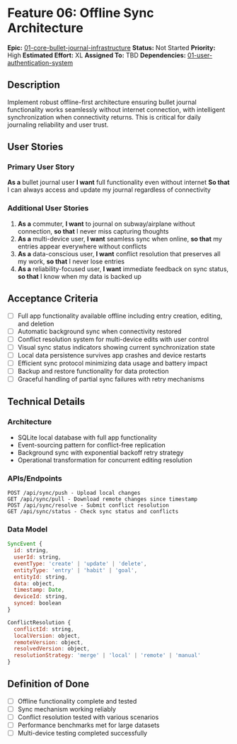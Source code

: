 # Feature 06: Offline Sync Architecture

**Epic:** [01-core-bullet-journal-infrastructure](../epics/01-core-bullet-journal-infrastructure.md)
**Status:** Not Started
**Priority:** High
**Estimated Effort:** XL
**Assigned To:** TBD
**Dependencies:** [01-user-authentication-system](01-user-authentication-system.md)

## Description

Implement robust offline-first architecture ensuring bullet journal functionality works seamlessly without internet connection, with intelligent synchronization when connectivity returns. This is critical for daily journaling reliability and user trust.

## User Stories

### Primary User Story
**As a** bullet journal user
**I want** full functionality even without internet
**So that** I can always access and update my journal regardless of connectivity

### Additional User Stories
1. **As a** commuter, **I want** to journal on subway/airplane without connection, **so that** I never miss capturing thoughts
2. **As a** multi-device user, **I want** seamless sync when online, **so that** my entries appear everywhere without conflicts
3. **As a** data-conscious user, **I want** conflict resolution that preserves all my work, **so that** I never lose entries
4. **As a** reliability-focused user, **I want** immediate feedback on sync status, **so that** I know when my data is backed up

## Acceptance Criteria

- [ ] Full app functionality available offline including entry creation, editing, and deletion
- [ ] Automatic background sync when connectivity restored
- [ ] Conflict resolution system for multi-device edits with user control
- [ ] Visual sync status indicators showing current synchronization state
- [ ] Local data persistence survives app crashes and device restarts
- [ ] Efficient sync protocol minimizing data usage and battery impact
- [ ] Backup and restore functionality for data protection
- [ ] Graceful handling of partial sync failures with retry mechanisms

## Technical Details

### Architecture
- SQLite local database with full app functionality
- Event-sourcing pattern for conflict-free replication
- Background sync with exponential backoff retry strategy
- Operational transformation for concurrent editing resolution

### APIs/Endpoints
```
POST /api/sync/push - Upload local changes
GET /api/sync/pull - Download remote changes since timestamp
POST /api/sync/resolve - Submit conflict resolution
GET /api/sync/status - Check sync status and conflicts
```

### Data Model
```javascript
SyncEvent {
  id: string,
  userId: string,
  eventType: 'create' | 'update' | 'delete',
  entityType: 'entry' | 'habit' | 'goal',
  entityId: string,
  data: object,
  timestamp: Date,
  deviceId: string,
  synced: boolean
}

ConflictResolution {
  conflictId: string,
  localVersion: object,
  remoteVersion: object,
  resolvedVersion: object,
  resolutionStrategy: 'merge' | 'local' | 'remote' | 'manual'
}
```

## Definition of Done

- [ ] Offline functionality complete and tested
- [ ] Sync mechanism working reliably
- [ ] Conflict resolution tested with various scenarios
- [ ] Performance benchmarks met for large datasets
- [ ] Multi-device testing completed successfully